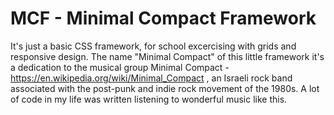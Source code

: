 # MCF - Minimal Compact Framework
It's just a basic CSS framework, for school excercising with grids and responsive design. The name "Minimal Compact" of this little framework it's a dedication to the musical group Minimal Compact - https://en.wikipedia.org/wiki/Minimal_Compact , an Israeli rock band associated with the post-punk and indie rock movement of the 1980s. A lot of code in my life was written listening to wonderful music like this.

